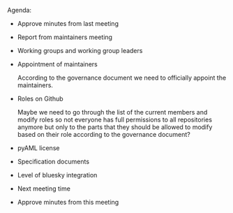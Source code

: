 Agenda:

- Approve minutes from last meeting

- Report from maintainers meeting

- Working groups and working group leaders

- Appointment of maintainers

  According to the governance document we need to officially appoint the maintainers.

- Roles on Github
  
  Maybe we need to go through the list of the current members and modify roles so not everyone has full permissions to all repositories anymore but only to the parts that they should be allowed to modify based on their role according to the governance document?

- pyAML license

- Specification documents

- Level of bluesky integration

- Next meeting time

- Approve minutes from this meeting


